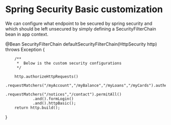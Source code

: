 # Spring Security Basic customization

We can configure what endpoint to be secured by spring security and which should be left unsecured by simply defining a SecurityFilterChain bean in app context.

 @Bean
    SecurityFilterChain defaultSecurityFilterChain(HttpSecurity http) throws Exception {

        /**
         *  Below is the custom security configurations
         */

        http.authorizeHttpRequests()
                        .requestMatchers("/myAccount","/myBalance","/myLoans","/myCards").authenticated()
                        .requestMatchers("/notices","/contact").permitAll()
                .and().formLogin()
                .and().httpBasic();
        return http.build();
 }
